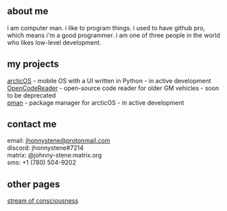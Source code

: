 ## about me
i am computer man. i like to program things. i used to have github pro, which means i'm a good programmer. i am one of three people in the world who likes low-level development.

## my projects
[arcticOS](https://github.com/jhonnystene/arcticOS) - mobile OS with a UI written in Python - in active development  
[OpenCodeReader](https://github.com/jhonnystene/OpenCodeReader) - open-source code reader for older GM vehicles - soon to be deprecated  
[pman](https://github.com/jhonnystene/pman) - package manager for arcticOS - in active development

## contact me
email: jhonnystene@protonmail.com  
discord: jhonnystene#7214  
matrix: @johnny-stene:matrix.org  
sms: +1 (780) 504-9202

## other pages
[stream of consciousness](https://jhonnystene.github.io/stream.html)